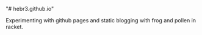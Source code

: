 "# hebr3.github.io"

Experimenting with github pages and static blogging with frog and pollen in racket.
